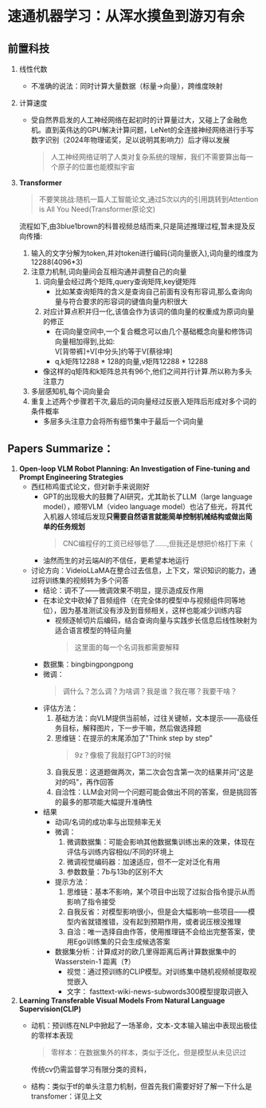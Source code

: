 # 速通机器学习：从浑水摸鱼到游刃有余
## 前置科技
1. 线性代数
    * 不准确的说法：同时计算大量数据（标量->向量），跨维度映射
1. 计算速度
    * 受自然界启发的人工神经网络在起初时的计算量过大，又碰上了金融危机。直到英伟达的GPU解决计算问题，LeNet的全连接神经网络进行手写数字识别（2024年物理诺奖，足以说明其影响力）后才得以发展
        > 人工神经网络证明了人类对复杂系统的理解，我们不需要算出每一个原子的位置也能模拟宇宙
1. **Transformer**
    > 不要笑挑战:随机一篇人工智能论文,通过5次以内的引用跳转到Attention is All You Need(Transformer原论文)   

    流程如下,由3blue1brown的科普视频总结而来,只是简述推理过程,暂未提及反向传播:  
    1. 输入的文字分解为token,并对token进行编码(词向量嵌入),词向量的维度为12288(4096*3)
    1. 注意力机制,词向量间会互相沟通并调整自己的向量
        1. 词向量会经过两个矩阵,query查询矩阵,key键矩阵
            * 比如某查询矩阵的含义是查询自己前面有没有形容词,那么查询向量与符合要求的形容词的键值向量内积很大
        1. 对应计算点积并归一化,该值会作为该词的值向量的权重成为原词向量的修正
            * 在词向量空间中,一个复合概念可以由几个基础概念向量和修饰词向量相加得到,比如:  
            V[背带裤]+V[中分头]约等于V[蔡徐坤]
            * q,k矩阵12288 * 128的向量,v矩阵12288 * 12288
        * 像这样的q矩阵和k矩阵总共有96个,他们之间并行计算.所以称为多头注意力
    1. 多层感知机,每个词向量会
    1. 重复上述两个步骤若干次,最后的词向量经过反嵌入矩阵后形成对多个词的条件概率
        * 多层多头注意力会将所有细节集中于最后一个词向量


## Papers Summarize：
1. **Open-loop VLM Robot Planning: An Investigation of Fine-tuning and Prompt Engineering Strategies**
    * 西红柿鸡蛋式论文，但对新手来说刚好
        * GPT的出现极大的鼓舞了AI研究，尤其助长了LLM（large language model），顺带VLM（video language model）也沾了些光，将其代入机器人领域后发现**只需要自然语言就能简单控制机械结构或做出简单的任务规划**
            > CNC编程仔的工资已经够低了……,但我还是想把价格打下来（
        * 油然而生的对云端AI的不信任，更希望本地运行
    * 讨论方向：VideioLLaMA在整合过去信息，上下文，常识知识的能力，通过将训练集的视频转为多个问答
        * 结论：调不了——微调效果不明显，提示造成反作用
        * 在本论文中砍掉了音频组件（在完全体的模型中与视频组件同等地位），因为基准测试没有涉及到音频相关，这样也能减少训练内容
            * 视频逐帧切片后编码，结合查询向量与实践步长信息后线性映射为适合语言模型的特征向量
                > 这里面的每一个名词我都需要解释
        * 数据集：bingbingpongpong
        * 微调：
            > 调什么？怎么调？为啥调？我是谁？我在哪？我要干啥？
        * 评估方法：
            1. 基础方法：向VLM提供当前帧，过往关键帧，文本提示——高级任务目标，解释图片，下一步干嘛，然后做选择题
            1. 思维链：在提示的末尾添加了"Think step by step"
                > 9z？像极了我敲打GPT3的时候
            1. 自我反思：这道题做两次，第二次会包含第一次的结果并问"这是对的吗"，再作回答
            1. 自洽性：LLM会对同一个问题可能会做出不同的答案，但是挑回答的最多的那项能大幅提升准确性
        * 结果
            * 动词/名词的成功率与出现频率无关
            * 微调：
                1. 微调数据集：可能会影响其他数据集训练出来的效果，体现在评估与训练内容相似/不同的环境上
                1. 微调视觉编码器：加速适应，但不一定对泛化有用
                1. 参数数量：7b与13b的区别不大
            * 提示方法：
                1. 思维链：基本不影响，某个项目中出现了过拟合指令提示从而影响了指令接受
                1. 自我反省：对模型影响很小，但是会大幅影响一些项目——模型内省就错推错，没有起到预期作用，或者说压根没推理
                1. 自洽：唯一选择自由作答，使用推理链不会给出完整答案，使用Ego训练集的只会生成候选答案
            * 数据集分析：计算成对的欧几里得距离后再计算数据集中的Wasserstein-1 距离（**?**）
                * 视觉：通过预训练的CLIP模型。对训练集中随机视频帧提取视觉嵌入
                * 文字： fasttext-wiki-news-subwords300模型提取词嵌入
2. **Learning Transferable Visual Models From Natural Language Supervision(CLIP)**
    * 动机：预训练在NLP中掀起了一场革命，文本-文本输入输出中表现出极佳的零样本表现
        > 零样本：在数据集外的样本，类似于泛化，但是模型从未见识过  
        
        传统cv仍需监督学习有限分类的资料，  
    * 结构：类似于tf的单头注意力机制，但首先我们需要好好了解一下什么是transfomer：详见上文
